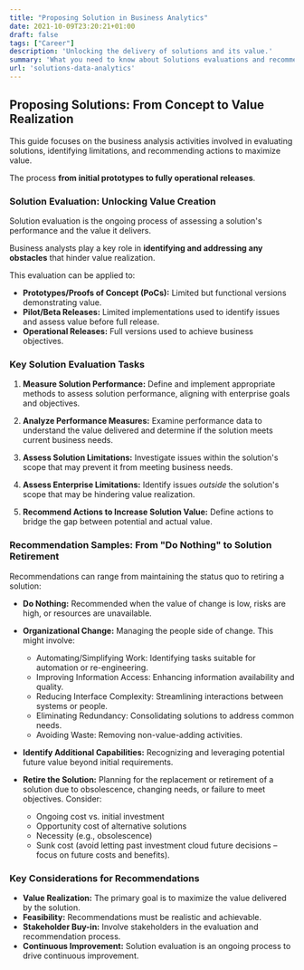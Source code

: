 ```yaml
---
title: "Proposing Solution in Business Analytics"
date: 2021-10-09T23:20:21+01:00
draft: false
tags: ["Career"]
description: 'Unlocking the delivery of solutions and its value.'
summary: 'What you need to know about Solutions evaluations and recommenadtions from the BA view.'
url: 'solutions-data-analytics'
---
```


## Proposing Solutions: From Concept to Value Realization

This guide focuses on the business analysis activities involved in evaluating solutions, identifying limitations, and recommending actions to maximize value. 

The process **from initial prototypes to fully operational releases**.

### Solution Evaluation: Unlocking Value Creation

Solution evaluation is the ongoing process of assessing a solution's performance and the value it delivers. 

Business analysts play a key role in **identifying and addressing any obstacles** that hinder value realization.  

This evaluation can be applied to:

* **Prototypes/Proofs of Concept (PoCs):** Limited but functional versions demonstrating value.
* **Pilot/Beta Releases:** Limited implementations used to identify issues and assess value before full release.
* **Operational Releases:** Full versions used to achieve business objectives.

### Key Solution Evaluation Tasks

1. **Measure Solution Performance:** Define and implement appropriate methods to assess solution performance, aligning with enterprise goals and objectives.

2. **Analyze Performance Measures:** Examine performance data to understand the value delivered and determine if the solution meets current business needs.

3. **Assess Solution Limitations:** Investigate issues within the solution's scope that may prevent it from meeting business needs.

4. **Assess Enterprise Limitations:** Identify issues *outside* the solution's scope that may be hindering value realization.

5. **Recommend Actions to Increase Solution Value:** Define actions to bridge the gap between potential and actual value.

### Recommendation Samples: From "Do Nothing" to Solution Retirement

Recommendations can range from maintaining the status quo to retiring a solution:

* **Do Nothing:** Recommended when the value of change is low, risks are high, or resources are unavailable.

* **Organizational Change:**  Managing the people side of change. This might involve:
    * Automating/Simplifying Work: Identifying tasks suitable for automation or re-engineering.
    * Improving Information Access:  Enhancing information availability and quality.
    * Reducing Interface Complexity: Streamlining interactions between systems or people.
    * Eliminating Redundancy: Consolidating solutions to address common needs.
    * Avoiding Waste: Removing non-value-adding activities.

* **Identify Additional Capabilities:**  Recognizing and leveraging potential future value beyond initial requirements.

* **Retire the Solution:**  Planning for the replacement or retirement of a solution due to obsolescence, changing needs, or failure to meet objectives.  Consider:
    * Ongoing cost vs. initial investment
    * Opportunity cost of alternative solutions
    * Necessity (e.g., obsolescence)
    * Sunk cost (avoid letting past investment cloud future decisions – focus on future costs and benefits).

### Key Considerations for Recommendations

* **Value Realization:** The primary goal is to maximize the value delivered by the solution.
* **Feasibility:** Recommendations must be realistic and achievable.
* **Stakeholder Buy-in:**  Involve stakeholders in the evaluation and recommendation process.
* **Continuous Improvement:** Solution evaluation is an ongoing process to drive continuous improvement.
